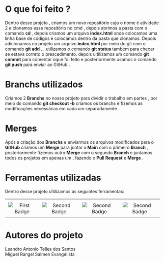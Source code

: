 # O que foi feito ?

Dentro desse projeto , criamos um novo repositório cujo o nome é atividade 2 e clonamos esse repositório no cmd , depois abrimos a pasta com o comando **cd** , depois criamos um arquivo **index.html** onde colocamos uma linha base de códigos e colocamos dentro da pasta que clonamos. Depois adicionamos no projeto um arquivo **index.html** por meio do git com o comando **git add .** , utilizamos o comando **git status** também para checar se estava correto o prescedimento. depois ultilizamos um comando **git commit** para comentar oque foi feito e posteriormente usamos o comando **git push** para enviar ao GitHub .

# Branchs utilizados
Criamos 2 **Branchs** no nosso projeto para dividir o trabalho em partes , por meio do comando **git checkout -b** criamos os branchs e fizemos as modificações necessárias em cada um separadamente .

# Merges
Após a criação dos **Branchs** e enviarmos os arquivos modificados para o **GitHub** criamos um **Merge** para juntar o **Main** com o primeiro **Branch** , posteriormente fizemos outro **Merge** com o segundo **Branch** e juntamos todos os projetos em apenas um , fazendo o **Pull Request** e **Merge** .

# Ferramentas utilizadas
Dentro desse projeto ultilizamos as seguintes ferramentas:
<center>
<table>
  <tr>
    <td align="center" style="padding: 10px">
      <img src="https://img.shields.io/badge/HTML-239120?style=for-the-badge&logo=html5&logoColor=white" alt="First Badge">
    </td>
    <td align="center" style="padding: 10px">
      <img src="https://img.shields.io/badge/CSS-239120?&style=for-the-badge&logo=css3&logoColor=white" alt="Second Badge">
    </td>
    <td align="center" style="padding: 10px">
      <img src="https://img.shields.io/badge/GitHub-100000?style=for-the-badge&logo=github&logoColor=white" alt="Second Badge">
    </td>
    <td align="center" style="padding: 10px">
      <img src="https://img.shields.io/badge/GIT-E44C30?style=for-the-badge&logo=git&logoColor=white" alt="Second Badge">
    </td>
  </tr>
</table>
</center>

# Autores do projeto
Leandro Antonio Telles dos Santos  
Miguel Rangel Salmen Evangelista
